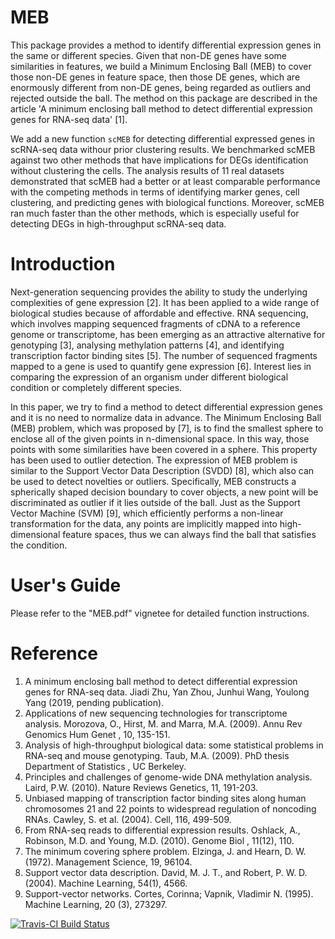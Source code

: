 # MEB
This package provides a method to identify differential expression genes in the
same or different species. Given that non-DE genes have some similarities in 
features, we build a Minimum Enclosing Ball (MEB) to cover those non-DE
genes in feature space, then those DE genes, which are enormously
different from non-DE genes, being regarded as outliers and rejected
outside the ball. The method on this package are described in the article 
'A minimum enclosing ball method to detect differential expression genes for 
RNA-seq data' [1]. 

We add a new function `scMEB` for detecting differential expressed genes in
scRNA-seq data withour prior clustering results. We benchmarked scMEB against 
two other methods that have implications for DEGs identification without clustering 
the cells. The analysis results of 11 real datasets demonstrated that scMEB 
had a better or at least comparable performance with the competing methods 
in terms of identifying marker genes, cell clustering, and predicting genes 
with biological functions. Moreover, scMEB ran much faster than the other methods, 
which is especially useful for detecting DEGs in high-throughput scRNA-seq data.

# Introduction
Next-generation sequencing provides the ability to study the underlying
complexities of gene expression [2]. It has been applied to a wide range 
of biological studies because of affordable and effective. RNA sequencing, 
which involves mapping sequenced fragments of cDNA to a reference genome or 
transcriptome, has been emerging as an attractive alternative for genotyping
[3], analysing methylation patterns [4], and identifying transcription factor 
binding sites [5]. The number of sequenced fragments mapped to a gene is
used to quantify gene expression [6]. Interest lies in comparing the expression 
of an organism under different biological condition or completely different 
species.

In this paper, we try to find a method to detect differential expression
genes and it is no need to normalize data in advance. The
Minimum Enclosing Ball (MEB) problem, which was proposed by
[7], is to find the smallest sphere to enclose all of
the given points in n-dimensional space. In this way, those points
with some similarities have been covered in a sphere. This property
has been used to outlier detection. The expression of MEB problem
is similar to the Support Vector Data Description (SVDD) [8], which also 
can be used to detect novelties or outliers. Specifically, MEB constructs a 
spherically shaped decision boundary to cover objects, a new point will be 
discriminated as outlier if it lies outside of the ball. Just as the Support 
Vector Machine (SVM) [9], which efficiently performs a non-linear
transformation for the data, any points are implicitly mapped into
high-dimensional feature spaces, thus we can always find the ball
that satisfies the condition.

# User's Guide
Please refer to the "MEB.pdf" vignetee for detailed function instructions.

# Reference
1. A minimum enclosing ball method to detect differential expression genes for RNA-seq 
data. Jiadi Zhu, Yan Zhou, Junhui Wang, Youlong Yang (2019, pending publication).
2. Applications of new sequencing technologies for transcriptome analysis. Morozova, O., 
Hirst, M. and Marra, M.A. (2009). Annu Rev Genomics Hum Genet , 10, 135-151.
3. Analysis of high-throughput biological data: some statistical problems in RNA-seq 
and mouse genotyping. Taub, M.A. (2009). PhD thesis Department of Statistics , UC Berkeley.
4. Principles and challenges of genome-wide DNA methylation analysis. Laird, P.W. (2010). 
Nature Reviews Genetics, 11, 191-203.
5. Unbiased mapping of transcription factor binding sites along human chromosomes 21 
and 22 points to widespread regulation of noncoding RNAs. Cawley, S. et al. (2004). 
Cell, 116, 499-509.
6. From RNA-seq reads to differential expression results. Oshlack, A., Robinson, M.D. 
and Young, M.D. (2010). Genome Biol , 11(12), 110.
7. The minimum covering sphere problem. Elzinga, J. and Hearn, D. W. (1972). Management 
Science, 19, 96104.
8. Support vector data description. David, M. J. T., and Robert, P. W. D. (2004). 
Machine Learning, 54(1), 4566.
9. Support-vector networks. Cortes, Corinna; Vapnik, Vladimir N. (1995). Machine 
Learning, 20 (3), 273297.

[![Travis-CI Build Status](https://travis-ci.org/FocusPaka/MEB.svg?branch=master)](https://travis-ci.org/FocusPaka/MEB)
